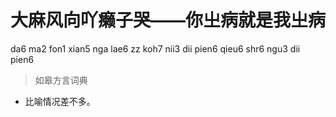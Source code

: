 # 大麻风向吖癞子哭——你㞢病就是我㞢病
da6 ma2 fon1 xian5 nga lae6 zz koh7 nii3 dii pien6 qieu6 shr6 ngu3 dii pien6
> 如皋方言词典
- 比喻情况差不多。
